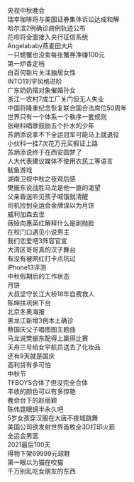 央视中秋晚会  
瑞幸咖啡将与美国证券集体诉讼达成和解  
哈尔滨2例确诊病例轨迹公布  
花呗将全面接入央行征信系统  
Angelababy燕麦田大片  
一只螃蟹也没卖每张蟹券净赚100元  
第一炉香定档  
白百何新片关注独居女性  
INTO1刘宇风格进阶  
广东奶奶摆对象催婚孙女  
浙江一农村7成工厂关门但无人失业  
中国将隆重纪念恢复联合国合法席位50周年  
世界只有一个体系一个秩序一套规则  
张继科唱歌鼓励五个扑水的少年  
苏炳添说拿不下全运冠军可能马上就退役  
小伙科一挂7次花万元买假证上路  
苏炳添说终于在西安圆梦了  
人大代表建议媒体不使用农民工等语言  
鱿鱼游戏  
湖南卫视中秋之夜观后感  
樊振东说战胜马龙是他一直的渴望  
父亲昏迷听见孩子喊饿就清醒  
司机捡到全运会金牌误以为月饼  
威利加森去世  
薇娅向惠英红解释什么是剧抛脸  
在校门口遇见小说男主  
我们恋爱吧3阵容官宣  
大湾区哥哥真的汉子舞台  
有没有被网红打卡点坑过  
iPhone13评测  
中秋假期后的工作状态  
月饼  
大叔坚守长江大桥18年自费救人  
陈坤扶巩俐下台  
北京冬奥海报  
黑龙江新增3例本土确诊  
蔡国庆父子唱图图主题曲  
马龙说樊振东配得上赢得比赛  
天舟三号给女宇航员送去了化妆品  
还有9天就是国庆  
高利贷有多可怕  
中秋节  
TFBOYS合体了但没完全合体  
丰收的颜色可以有多惊艳  
晚会台下的赵丽颖  
陈伟霆眼镜半永久吧  
5岁女孩穿汉服在大唐不夜城跳舞  
美国公司欲发射世界首枚全3D打印火箭  
全运会男篮  
2021最后100天  
得物下架69999元球鞋  
第一眼以为猫在咬猫  
千万别乱吃女朋友的东西  
